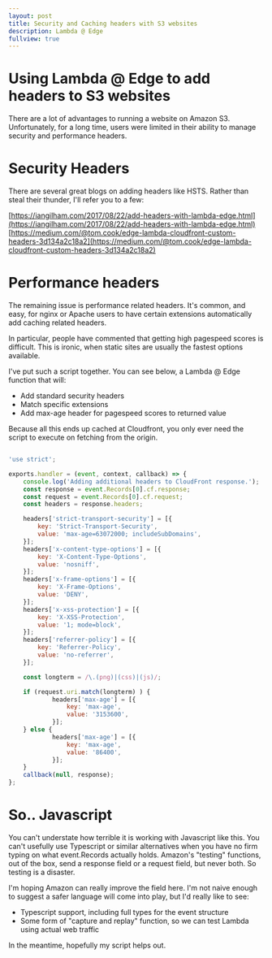 ```yaml
---
layout: post
title: Security and Caching headers with S3 websites
description: Lambda @ Edge 
fullview: true
---
```


# Using Lambda @ Edge to add headers to S3 websites

There are a lot of advantages to running a website on Amazon S3. Unfortunately, for a long time, users were limited in their ability to manage security and performance headers.

# Security Headers

There are several great blogs on adding headers like HSTS. Rather than steal their thunder, I'll refer you to a few:

[https://iangilham.com/2017/08/22/add-headers-with-lambda-edge.html](https://iangilham.com/2017/08/22/add-headers-with-lambda-edge.html)
[https://medium.com/@tom.cook/edge-lambda-cloudfront-custom-headers-3d134a2c18a2](https://medium.com/@tom.cook/edge-lambda-cloudfront-custom-headers-3d134a2c18a2)

# Performance headers

The remaining issue is performance related headers. It's common, and easy, for nginx or Apache users to have certain extensions automatically add caching related headers.

In particular, people have commented that getting high pagespeed scores is difficult. This is ironic, when static sites are usually the fastest options available.

I've put such a script together. You can see below, a Lambda @ Edge function that will:

- Add standard security headers
- Match specific extensions
- Add max-age header for pagespeed scores to returned value

Because all this ends up cached at Cloudfront, you only ever need the script to execute on fetching from the origin.

```javascript

'use strict';

exports.handler = (event, context, callback) => {
    console.log('Adding additional headers to CloudFront response.');
    const response = event.Records[0].cf.response;
    const request = event.Records[0].cf.request;
    const headers = response.headers;

    headers['strict-transport-security'] = [{
        key: 'Strict-Transport-Security',
        value: 'max-age=63072000; includeSubDomains',
    }];
    headers['x-content-type-options'] = [{
        key: 'X-Content-Type-Options',
        value: 'nosniff',
    }];
    headers['x-frame-options'] = [{
        key: 'X-Frame-Options',
        value: 'DENY',
    }];
    headers['x-xss-protection'] = [{
        key: 'X-XSS-Protection',
        value: '1; mode=block',
    }];
    headers['referrer-policy'] = [{
        key: 'Referrer-Policy',
        value: 'no-referrer',
    }];

    const longterm = /\.(png)|(css)|(js)/;

    if (request.uri.match(longterm) ) {
            headers['max-age'] = [{
                key: 'max-age',
                value: '3153600',
            }];
    } else {
            headers['max-age'] = [{
                key: 'max-age',
                value: '86400',
            }];
    }
    callback(null, response);
};
```

# So.. Javascript

You can't understate how terrible it is working with Javascript like this. You can't usefully use Typescript or similar alternatives when you have no firm typing on what event.Records actually holds. Amazon's "testing" functions, out of the box, send a response field or a request field, but never both. So testing is a disaster.

I'm hoping Amazon can really improve the field here. I'm not naive enough to suggest a safer language will come into play, but I'd really like to see:

- Typescript support, including full types for the event structure
- Some form of "capture and replay" function, so we can test Lambda using actual web traffic

In the meantime, hopefully my script helps out.
